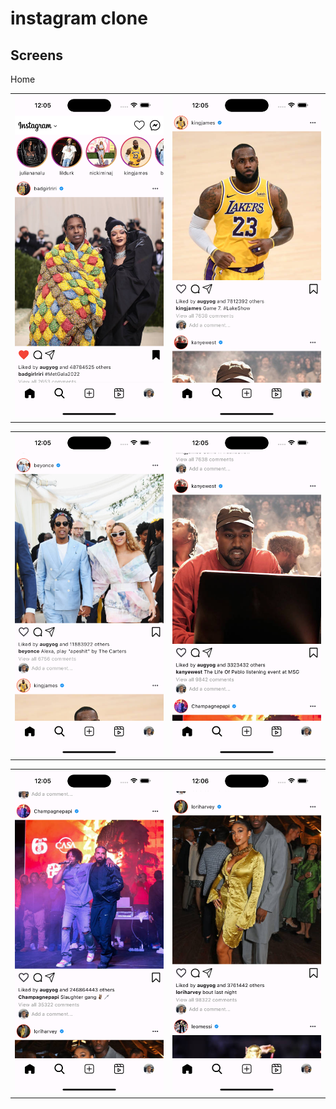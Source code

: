 # instagram clone

## Screens
Home

|           |  |
:-------------:|:-------------:|
|![](./readme_files/image2.png) | ![](./readme_files/image.png) |

|           |  |
:-------------:|:-------------:|
|![](./readme_files/image3.png) | ![](./readme_files/image4.png) |

|           |  |
:-------------:|:-------------:|
|![](./readme_files/image5.png) | ![](./readme_files/image6.png) |
